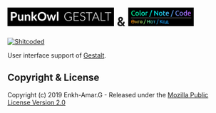 # <img height="42px" src="https://github.com/punkowl/gestalt/blob/master/public/gestalt-logo.png" /> & <img height="42px" src="https://github.com/punkowl/gestalt/blob/master/public/cnc-logo.png" />


[![Shitcoded][ulaanbaatar-badge]][ub-wiki]

User interface support of [Gestalt](https://github.com/punkowl/gestalt).

## Copyright & License
Copyright (c) 2019 Enkh-Amar.G - Released under the [Mozilla Public License Version 2.0](LICENSE)

[ulaanbaatar-badge]: https://img.shields.io/badge/shitcoded%20in-%F0%9F%87%B2%F0%9F%87%B3ulaanbaatar-brightgreen.svg
[ub-wiki]: https://en.wikipedia.org/wiki/Ulaanbaatar
